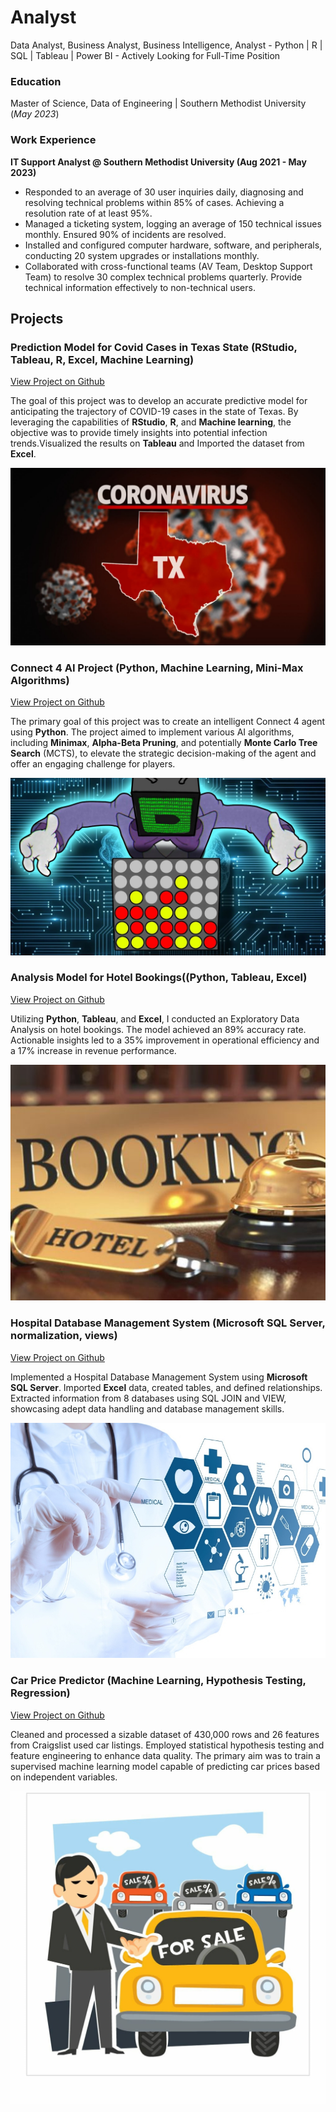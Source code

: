 # Analyst
Data Analyst, Business Analyst, Business Intelligence, Analyst - Python | R | SQL | Tableau | Power BI - Actively Looking for Full-Time Position
### Education
Master of Science, Data of Engineering | Southern Methodist University (_May 2023_)

### Work Experience
**IT Support Analyst @ Southern Methodist University (Aug 2021 - May 2023)**
- Responded to an average of 30 user inquiries daily, diagnosing and resolving technical problems within 85% of cases. Achieving a resolution rate of at least 95%.
- Managed a ticketing system, logging an average of 150 technical issues monthly. Ensured 90% of incidents are resolved.
- Installed and configured computer hardware, software, and peripherals, conducting 20 system upgrades or installations monthly.
- Collaborated with cross-functional teams (AV Team, Desktop Support Team) to resolve 30 complex technical problems quarterly. Provide technical information effectively to non-technical users.

## Projects
### Prediction Model for Covid Cases in Texas State (RStudio, Tableau, R, Excel, Machine Learning)
[View Project on Github](https://github.com/AdityaAmbre19/Prediction-Model-for-Covid-Cases-in-Texas-State)

 The goal of this project was to develop an accurate predictive model for anticipating the trajectory of COVID-19 cases in the state of Texas. By leveraging the capabilities of **RStudio**, **R**, and **Machine learning**, the objective was to provide timely insights into potential infection trends.Visualized the results on **Tableau** and Imported the dataset from **Excel**.
 
![Texas](/assets/img/Texas.jpg)


### Connect 4 AI Project (Python, Machine Learning, Mini-Max Algorithms)
[View Project on Github](https://github.com/AdityaAmbre19/Connect-4-Project)

The primary goal of this project was to create an intelligent Connect 4 agent using **Python**. The project aimed to implement various AI algorithms, including **Minimax**, **Alpha-Beta Pruning**, and potentially **Monte Carlo Tree Search** (MCTS), to elevate the strategic decision-making of the agent and offer an engaging challenge for players.

![Connect4](/assets/img/Connect4.jpg)


### Analysis Model for Hotel Bookings((Python, Tableau, Excel)
[View Project on Github](https://github.com/AdityaAmbre19/Hotel-Bookings-Project)

Utilizing **Python**, **Tableau**, and **Excel**, I conducted an Exploratory Data Analysis on hotel bookings. The model achieved an 89% accuracy rate. Actionable insights led to a 35% improvement in operational efficiency and a 17% increase in revenue performance.

![Hotel](/assets/img/Hotel.jpg)


### Hospital Database Management System (Microsoft SQL Server, normalization, views)
[View Project on Github](https://github.com/AdityaAmbre19/Hospital-Database-Management-System)

Implemented a Hospital Database Management System using **Microsoft SQL Server**. Imported **Excel** data, created tables, and defined relationships. Extracted information from 8 databases using SQL JOIN and VIEW, showcasing adept data handling and database management skills.

![Hospital](/assets/img/Hospital.jpg)


### Car Price Predictor (Machine Learning, Hypothesis Testing, Regression)
[View Project on Github](https://github.com/AdityaAmbre19/Car-Price-Predictor)

Cleaned and processed a sizable dataset of 430,000 rows and 26 features from Craigslist used car listings. Employed statistical hypothesis testing and feature engineering to enhance data quality. The primary aim was to train a supervised machine learning model capable of predicting car prices based on independent variables.

![Carprice](/assets/img/Carprice.jpg)
